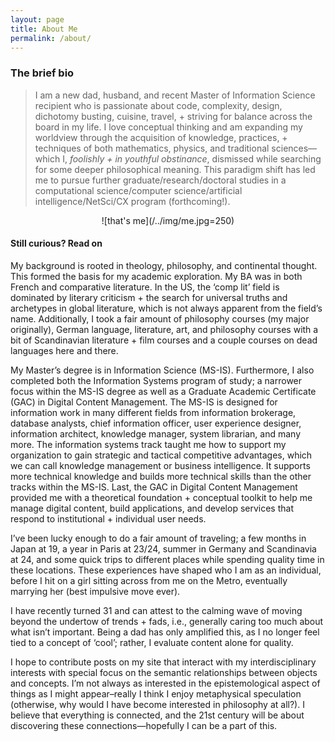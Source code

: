 ```yaml
---
layout: page
title: About Me
permalink: /about/
---
```

### The brief bio
>I am a new dad, husband, and recent Master of Information Science recipient who is passionate about code, complexity, design, dichotomy busting, cuisine, travel, + striving for balance across the board in my life.  I love conceptual thinking and am expanding my worldview through the acquisition of knowledge, practices, + techniques of both mathematics, physics, and traditional sciences&#8212;which I, _foolishly + in youthful obstinance_, dismissed while searching for some deeper philosophical meaning.  This paradigm shift has led me to pursue further graduate/research/doctoral studies in a computational science/computer science/artificial intelligence/NetSci/CX program (forthcoming!).

<center>![that's me](/../img/me.jpg=250)</center>

#### Still curious? Read on

My background is rooted in theology, philosophy, and continental thought.  This formed the basis for my academic exploration.  My BA was in both French and comparative literature.  In the US, the ‘comp lit’ field is dominated by literary criticism + the search for universal truths and archetypes in global literature, which is not always apparent from the field’s name.  Additionally, I took a fair amount of philosophy courses (my major originally), German language, literature, art, and philosophy courses with a bit of Scandinavian literature + film courses and a couple courses on dead languages here and there.  

My Master’s degree is in Information Science (MS-IS).  Furthermore, I also completed both the Information Systems program of study; a narrower focus within the MS-IS degree as well as a Graduate Academic Certificate (GAC) in Digital Content Management.  The MS-IS is designed for information work in many different fields from information brokerage, database analysts, chief information officer, user experience designer, information architect, knowledge manager, system librarian, and many more.  The information systems track taught me how to support my organization to gain strategic and tactical competitive advantages, which we can call knowledge management or business intelligence.  It supports more technical knowledge and builds more technical skills than the other tracks within the MS-IS.  Last, the GAC in Digital Content Management provided me with a theoretical foundation + conceptual toolkit to help me manage digital content, build applications, and develop services that respond to institutional + individual user needs.

I’ve been lucky enough to do a fair amount of traveling; a few months in Japan at 19, a year in Paris at 23/24, summer in Germany and Scandinavia at 24, and some quick trips to different places while spending quality time in these locations.  These experiences have shaped who I am as an individual, before I hit on a girl sitting across from me on the Metro, eventually marrying her (best impulsive move ever).

I have recently turned 31 and can attest to the calming wave of moving beyond the undertow of trends + fads, i.e., generally caring too much about what isn’t important.   Being a dad has only amplified this, as I no longer feel tied to a concept of ‘cool’; rather, I evaluate content alone for quality.

I hope to contribute posts on my site that interact with my interdisciplinary interests with special focus on the semantic relationships between objects and concepts.  I’m not always as interested in the epistemological aspect of things as I might appear–really I think I enjoy metaphysical speculation (otherwise, why would I have become interested in philosophy at all?).  I believe that everything is connected, and the 21st century will be about discovering these connections—hopefully I can be a part of this.
